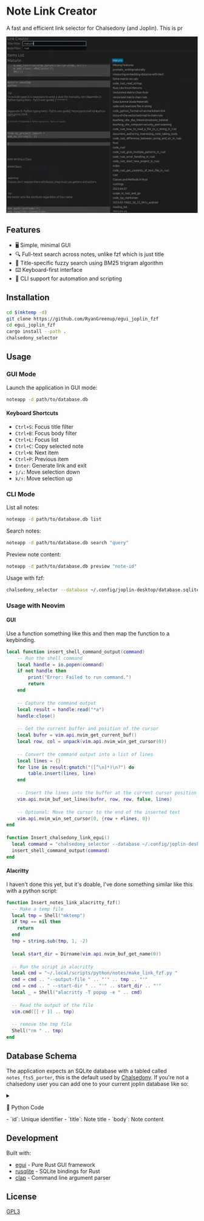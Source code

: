 # Note Link Creator

A fast and efficient link selector for Chalsedony (and Joplin). This is pr

![](./assets/screenshot.png)

## Features

- 🖥️ Simple, minimal GUI
- 🔍 Full-text search across notes, unlike fzf which is just title
- 🎯 Title-specific fuzzy search using BM25 trigram algorithm
- ⌨️ Keyboard-first interface
- 📝 CLI support for automation and scripting

## Installation

```bash
cd $(mktemp -d)
git clone https://github.com/RyanGreenup/egui_joplin_fzf
cd egui_joplin_fzf
cargo install --path .
chalsedony_selector
```

## Usage

### GUI Mode

Launch the application in GUI mode:
```bash
noteapp -d path/to/database.db
```

#### Keyboard Shortcuts
- `Ctrl+S`: Focus title filter
- `Ctrl+B`: Focus body filter
- `Ctrl+L`: Focus list
- `Ctrl+C`: Copy selected note
- `Ctrl+N`: Next item
- `Ctrl+P`: Previous item
- `Enter`: Generate link and exit
- `j/↓`: Move selection down
- `k/↑`: Move selection up

### CLI Mode

List all notes:
```bash
noteapp -d path/to/database.db list
```

Search notes:
```bash
noteapp -d path/to/database.db search "query"
```

Preview note content:
```bash
noteapp -d path/to/database.db preview "note-id"
```

Usage with fzf:

```bash
chalsedony_selector --database ~/.config/joplin-desktop/database.sqlite list  |fzf --preview 'echo {} | awk \'{print $1}\' | xargs chalsedony_selector --database ~/.config/joplin-desktop/database.sqlite preview' | awk '{print "["$2"]""(:/"$1")"}'
```

### Usage with Neovim

#### GUI

Use a function something like this and then map the function to a keybinding.

```lua
local function insert_shell_command_output(command)
    -- Run the shell command
    local handle = io.popen(command)
    if not handle then
        print("Error: Failed to run command.")
        return
    end

    -- Capture the command output
    local result = handle:read("*a")
    handle:close()

    -- Get the current buffer and position of the cursor
    local bufnr = vim.api.nvim_get_current_buf()
    local row, col = unpack(vim.api.nvim_win_get_cursor(0))

    -- Convert the command output into a list of lines
    local lines = {}
    for line in result:gmatch("([^\n]*)\n?") do
        table.insert(lines, line)
    end

    -- Insert the lines into the buffer at the current cursor position
    vim.api.nvim_buf_set_lines(bufnr, row, row, false, lines)

    -- Optional: Move the cursor to the end of the inserted text
    vim.api.nvim_win_set_cursor(0, {row + #lines, 0})
end

function Insert_chalsedony_link_egui()
  local command = "chalsedony_selector --database ~/.config/joplin-desktop/database.sqlite"
  insert_shell_command_output(command)
end

```

#### Alacritty

I haven't done this yet, but it's doable, I've done something similar like this with a python script:

```lua
function Insert_notes_link_alacritty_fzf()
  -- Make a temp file
  local tmp = Shell("mktemp")
  if tmp == nil then
    return
  end
  tmp = string.sub(tmp, 1, -2)

  local start_dir = Dirname(vim.api.nvim_buf_get_name(0))

  -- Run the script in alacritty
  local cmd = "~/.local/scripts/python/notes/make_link_fzf.py "
  cmd = cmd .. "--output-file " .. "'" .. tmp .. "'"
  cmd = cmd .. " --start-dir " .. "'" .. start_dir .. "'"
  local _ = Shell("alacritty -T popup -e " .. cmd)

  -- Read the output of the file
  vim.cmd([[ r ]] .. tmp)

  -- remove the tmp file
  Shell("rm " .. tmp)
end

```



## Database Schema

The application expects an SQLite database with a tabled called `notes_fts5_porter`, this is the default used by [Chalsedony](https://github.com/ryangreenup/chalsedony). If you're not a chalsedony user you can add one to your current joplin database like so:

<details closed><summary>


🐍 Python Code

</summary>

```python
import os
import sqlite3
from sqlite3 import Connection
from enum import Enum

database_path = os.path.expanduser("~/.config/joplin-desktop/database.sqlite")

db_connection: Connection = sqlite3.connect(database_path)

class Stemmer(Enum):
    """Enum representing FTS5 tokenizer options"""
    PORTER = "porter ascii"
    TRIGRAM = "trigram"

def get_fts_table_name(stemmer: Stemmer) -> str:
    """Get the FTS table name corresponding to the stemmer type"""
    return {
        Stemmer.PORTER: "notes_fts5_porter",
        Stemmer.TRIGRAM: "notes_fts5_trigram"
    }[stemmer]

def ensure_fts_table(stemmer: Stemmer = Stemmer.PORTER) -> None:
    """Ensure the FTS5 virtual table exists and is populated"""
    cursor = db_connection.cursor()

    table_name = get_fts_table_name(stemmer)
    # Check if table exists
    cursor.execute(f"SELECT name FROM sqlite_master WHERE type='table' AND name='{table_name}'")
    if not cursor.fetchone():
        # Create FTS5 virtual table and triggers
        cursor.executescript(f"""
            CREATE VIRTUAL TABLE {table_name} USING fts5(
                id,
                title,
                body,
                content='notes',
                content_rowid='rowid',
                tokenize = '{stemmer.value}'
            );

            -- Populate the FTS table with existing data
            INSERT INTO {table_name}(rowid, title, body)
            SELECT rowid, title, body FROM notes;

            -- Triggers to keep FTS updated
            CREATE TRIGGER notes_ai AFTER INSERT ON notes
            BEGIN
                INSERT INTO {table_name}(rowid, title, body)
                VALUES (new.rowid, new.title, new.body);
            END;

            CREATE TRIGGER notes_ad AFTER DELETE ON notes
            BEGIN
                INSERT INTO {table_name}({table_name}, rowid, title, body)
                VALUES ('delete', old.rowid, old.title, old.body);
            END;

            CREATE TRIGGER notes_au AFTER UPDATE ON notes
            BEGIN
                INSERT INTO {table_name}({table_name}, rowid, title, body)
                VALUES ('delete', old.rowid, old.title, old.body);
                INSERT INTO {table_name}(rowid, title, body)
                VALUES (new.rowid, new.title, new.body);
            END;
        """)
        db_connection.commit()
```


</details>
- `id`: Unique identifier
- `title`: Note title
- `body`: Note content

## Development

Built with:
- [egui](https://github.com/emilk/egui) - Pure Rust GUI framework
- [rusqlite](https://github.com/rusqlite/rusqlite) - SQLite bindings for Rust
- [clap](https://github.com/clap-rs/clap) - Command line argument parser

## License

[GPL3](LICENSE)
